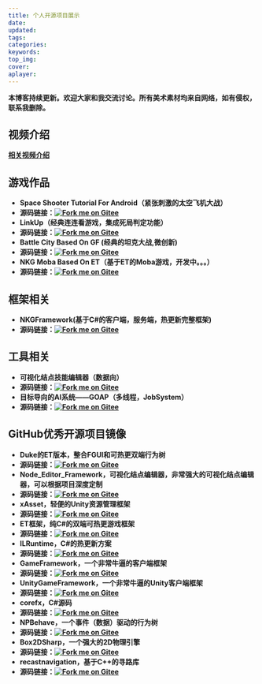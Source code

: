 ```yaml
---
title: 个人开源项目展示
date:
updated:
tags:
categories:
keywords:
top_img:
cover:
aplayer:
---
```

<meta name="referrer" content="no-referrer" />

**本博客持续更新。欢迎大家和我交流讨论。所有美术素材均来自网络，如有侵权，联系我删除。**

## 视频介绍
**[相关视频介绍](https://www.bilibili.com/medialist/detail/ml759679645?type=1 "相关视频介绍")**

## 游戏作品
- **Space Shooter Tutorial For Android（紧张刺激的太空飞机大战）** 
- **源码链接：<a href='https://gitee.com/NKG_admin/UnityWorks'><img src='https://gitee.com/NKG_admin/UnityWorks/widgets/widget_6.svg?color=90d18e' alt='Fork me on Gitee'></img></a>** 
- **LinkUp（经典连连看游戏，集成死局判定功能）** 
- **源码链接：<a href='https://gitee.com/NKG_admin/UnityWorks'><img src='https://gitee.com/NKG_admin/UnityWorks/widgets/widget_6.svg?color=90d18e' alt='Fork me on Gitee'></img></a>** 
- **Battle City Based On GF (经典的坦克大战,微创新)** 
- **源码链接：<a href='https://gitee.com/NKG_admin/Battle-City-Based-on-GF'><img src='https://gitee.com/NKG_admin/Battle-City-Based-on-GF/widgets/widget_6.svg' alt='Fork me on Gitee'></img></a>** 
- **NKG Moba Based On ET（基于ET的Moba游戏，开发中。。。）** 
- **源码链接：<a href='https://gitee.com/NKG_admin/NKGMobaBasedOnET'><img src='https://gitee.com/NKG_admin/NKGMobaBasedOnET/widgets/widget_6.svg?color=3d87b8' alt='Fork me on Gitee'></img></a>** 

## 框架相关
- **NKGFramework(基于C#的客户端，服务端，热更新完整框架)** 
- **源码链接：<a href='https://gitee.com/NKG_admin/NKGFramework'><img src='https://gitee.com/NKG_admin/NKGFramework/widgets/widget_6.svg?color=a700cc' alt='Fork me on Gitee'></img></a>** 

## 工具相关
- **可视化结点技能编辑器（数据向）** 
- **源码链接：<a href='https://gitee.com/NKG_admin/visual_skills_editor'><img src='https://gitee.com/NKG_admin/visual_skills_editor/widgets/widget_6.svg?color=b89271' alt='Fork me on Gitee'></img></a>** 
- **目标导向的AI系统——GOAP（多线程，JobSystem）** 
- **源码链接：<a href='https://gitee.com/NKG_admin/NKGGOAP'><img src='https://gitee.com/NKG_admin/NKGGOAP/widgets/widget_6.svg' alt='Fork me on Gitee'></img></a>**

## GitHub优秀开源项目镜像
- **Duke的ET版本，整合FGUI和可热更双端行为树** 
- **源码链接：<a href='https://gitee.com/NKG_admin/Duke_FGUI_BD_GitSync'><img src='https://gitee.com/NKG_admin/Duke_FGUI_BD_GitSync/widgets/widget_6.svg' alt='Fork me on Gitee'></img></a>** 
- **Node_Editor_Framework，可视化结点编辑器，非常强大的可视化结点编辑器，可以根据项目深度定制** 
- **源码链接：<a href='https://gitee.com/NKG_admin/NodeEditor_GitSync'><img src='https://gitee.com/NKG_admin/NodeEditor_GitSync/widgets/widget_6.svg' alt='Fork me on Gitee'></img></a>** 
- **xAsset，轻便的Unity资源管理框架** 
- **源码链接：<a href='https://gitee.com/NKG_admin/xasset_Gitsync'><img src='https://gitee.com/NKG_admin/xasset_Gitsync/widgets/widget_6.svg' alt='Fork me on Gitee'></img></a>** 
- **ET框架，纯C#的双端可热更游戏框架** 
- **源码链接：<a href='https://gitee.com/NKG_admin/GithubSync'><img src='https://gitee.com/NKG_admin/GithubSync/widgets/widget_6.svg' alt='Fork me on Gitee'></img></a>** 
- **ILRuntime，C#的热更新方案** 
- **源码链接：<a href='https://gitee.com/NKG_admin/ILRuntime_GitSync'><img src='https://gitee.com/NKG_admin/ILRuntime_GitSync/widgets/widget_6.svg' alt='Fork me on Gitee'></img></a>** 
- **GameFramework，一个非常牛逼的客户端框架** 
- **源码链接：<a href='https://gitee.com/NKG_admin/GitHubSync.GF'><img src='https://gitee.com/NKG_admin/GitHubSync.GF/widgets/widget_6.svg' alt='Fork me on Gitee'></img></a>** 
- **UnityGameFramework，一个非常牛逼的Unity客户端框架** 
- **源码链接：<a href='https://gitee.com/NKG_admin/UGF_GitSync'><img src='https://gitee.com/NKG_admin/UGF_GitSync/widgets/widget_6.svg' alt='Fork me on Gitee'></img></a>** 
- **corefx，C#源码**
- **源码链接：<a href='https://gitee.com/NKG_admin/corefx_GitSync'><img src='https://gitee.com/NKG_admin/corefx_GitSync/widgets/widget_6.svg' alt='Fork me on Gitee'></img></a>**
- **NPBehave，一个事件（数据）驱动的行为树**
- **源码链接：<a href='https://gitee.com/NKG_admin/NPBehave_GitSync'><img src='https://gitee.com/NKG_admin/NPBehave_GitSync/widgets/widget_6.svg' alt='Fork me on Gitee'></img></a>**
- **Box2DSharp，一个强大的2D物理引擎**
- **源码链接：<a href='https://gitee.com/NKG_admin/Box2D_GitSync'><img src='https://gitee.com/NKG_admin/Box2D_GitSync/widgets/widget_6.svg' alt='Fork me on Gitee'></img></a>**
- **recastnavigation，基于C++的寻路库**
- **源码链接：<a href='https://gitee.com/NKG_admin/recastnavigation_GitSync'><img src='https://gitee.com/NKG_admin/recastnavigation_GitSync/widgets/widget_6.svg' alt='Fork me on Gitee'></img></a>**
